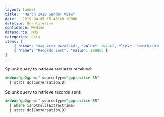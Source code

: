 ```yaml
---
layout: funnel
title:  "March 2019 Sender View"
date:   2019-04-05 15:46:00 +0000
datatype: Quantitative
confidence: Medium
datasource: NMS
categories: data
items: [
    { "name": "Requests Received", "value": 194762, "link": "month/2019-03/sr-funnel/success-vs-failure/success-vs-failure"},
    { "name": "Records Sent", "value": 189805 }
]
---
```

Splunk query to retrieve requests received:
```sql
index="gp2gp-mi" sourcetype="gppractice-SR" 
  | stats dc(ConversationID)
```

Splunk query to retrieve records sent:
```sql
index="gp2gp-mi" sourcetype="gppractice-SR" 
  | where isnotnull(ExtractTime) 
  | stats dc(ConversationID)
```